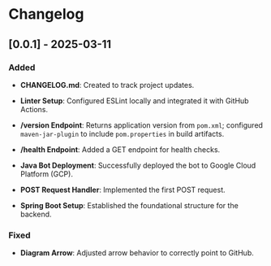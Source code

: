 # Changelog

## [0.0.1] - 2025-03-11

### Added

- **CHANGELOG.md**: Created to track project updates.    

- **Linter Setup**: Configured ESLint locally and integrated it with GitHub Actions.

- **/version Endpoint**: Returns application version from `pom.xml`; configured `maven-jar-plugin` to include `pom.properties` in build artifacts.

- **/health Endpoint**: Added a GET endpoint for health checks.  

- **Java Bot Deployment**: Successfully deployed the bot to Google Cloud Platform (GCP).  

- **POST Request Handler**: Implemented the first POST request.  

- **Spring Boot Setup**: Established the foundational structure for the backend.

### Fixed

- **Diagram Arrow**: Adjusted arrow behavior to correctly point to GitHub.
